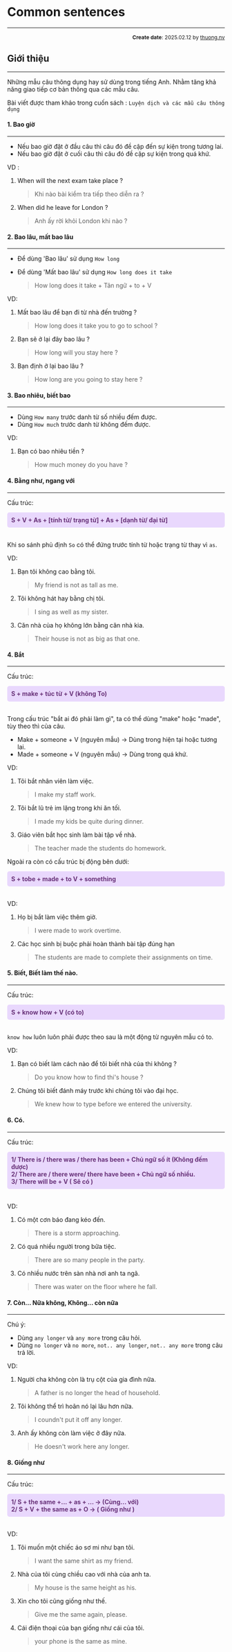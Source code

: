 #  Common sentences
---
<p style="text-align: right; font-size:12px;">
<b>Create date</b>: 2025.02.12 by <a href="#">thuong.nv</a>
</p>

## Giới thiệu 
---
Những mẫu câu thông dụng hay sử dùng trong tiếng Anh. Nhằm tăng khả năng giao tiếp cơ bản thông qua các mẫu câu.

Bài viết được tham khảo trong cuốn sách : `Luyện dịch và các mẫu câu thông dụng`

#### 1. Bao giờ
---

* Nếu bao giờ đặt ở đầu câu thì câu đó đề cập đến sự kiện trong tương lai.
* Nếu bao giờ đặt ở cuối câu thì câu đó đề cập sự kiện trong quá khứ.


VD :

1. When will the next exam take place ? 
    > Khi nào bài kiểm tra tiếp theo diễn ra ?

1. When did he leave for London ?
    > Anh ấy rời khỏi London khi nào ?

#### 2. Bao lâu, mất bao lâu
---

* Để dùng 'Bao lâu' sử dụng `How long`

* Để dùng 'Mất bao lâu' sử dụng `How long does it take`
    > How long does it take + Tân ngữ + to + V


VD:

1. Mất bao lâu để bạn đi từ nhà đến trường ?
    > How long does it take you to go to school ?

2. Bạn sẽ ở lại đây bao lâu ?
    > How long will you stay here ?

3. Bạn định ở lại bao lâu ?
    > How long are you going to stay here ?

#### 3. Bao nhiêu, biết bao
---

* Dùng `How many` trước danh từ số nhiều đếm được.
* Dùng `How much` trước danh từ không đếm được.

VD:

1. Bạn có bao nhiêu tiền ?

    > How much money do you have ?

#### 4. Bằng như, ngang với
---

Cấu trúc:

<div class="warning" style='padding:0.3em; border-radius: 5px; background-color:#E9D8FD; color:#69337A'>
    <span>
        <p style='text-align: left; padding : 5px; margin: 0px;    font-weight: bold;'>
            S + V + As + [tính từ/ trạng từ] + As + [dạnh từ/ đại từ]
        </p>
    </span>
</div>
</br>

Khi so sánh phủ định `So` có thể đứng trước tính từ hoặc trạng từ thay vì `as`.

VD:

1. Bạn tôi không cao bằng tôi.
    > My friend is not as tall as me.

2. Tôi không hát hay bằng chị tôi.
    > I sing as well as my sister.

3. Căn nhà của họ không lớn bằng căn nhà kia.
    > Their house is not as big as that one.

#### 4. Bắt
---

Cấu trúc:

<div class="warning" style='padding:0.3em; border-radius: 5px; background-color:#E9D8FD; color:#69337A'>
    <span>
        <p style='text-align: left; padding : 5px; margin: 0px;    font-weight: bold;'>
            S + make + túc từ  + V (không To)
        </p>
    </span>
</div>
</br>

Trong cấu trúc "bắt ai đó phải làm gì", ta có thể dùng "make" hoặc "made", tùy theo thì của câu.
* Make + someone + V (nguyên mẫu) → Dùng trong hiện tại hoặc tương lai.
* Made + someone + V (nguyên mẫu) → Dùng trong quá khứ.

VD:

1. Tôi bắt nhân viên làm việc.
    > I make my staff work.

2. Tôi bắt lũ trẻ im lặng trong khi ăn tối.
    > I made my kids be quite during dinner.

3. Giáo viên bắt học sinh làm bài tập về nhà.
    > The teacher made the students do homework.

Ngoài ra còn có cấu trúc bị động bên dưới:

<div class="warning" style='padding:0.3em; border-radius: 5px; background-color:#E9D8FD; color:#69337A'>
    <span>
        <p style='text-align: left; padding : 5px; margin: 0px;    font-weight: bold;'>
            S + tobe + made  + to V + something
        </p>
    </span>
</div>
</br>

VD:

1. Họ bị bắt làm việc thêm giờ.
    > I were made to work overtime.

2. Các học sinh bị buộc phải hoàn thành bài tập đúng hạn
    > The students are made to complete their assignments on time. 


#### 5. Biết, Biết làm thế nào.
---

Cấu trúc:

<div class="warning" style='padding:0.3em; border-radius: 5px; background-color:#E9D8FD; color:#69337A'>
    <span>
        <p style='text-align: left; padding : 5px; margin: 0px;    font-weight: bold;'>
           S + know how + V (có to)
        </p>
    </span>
</div>
</br>

`know how` luôn luôn phải được theo sau là một động từ nguyên mẫu có to.

VD:

1. Bạn có biết làm cách nào để tôi biết nhà của thi không ?
    > Do you know how to find thi's house ?

2. Chúng tôi biết đánh máy trước khi chúng tôi vào đại học.
    > We knew how to type before we entered the university.

#### 6. Có.
---

Cấu trúc:

<div class="warning" style='padding:0.3em; border-radius: 5px; background-color:#E9D8FD; color:#69337A'>
    <span>
        <p style='text-align: left; padding : 5px; margin: 0px;    font-weight: bold;'>
            1/ There is / there was / there has been + Chủ ngữ số ít (Không đếm được)<br>
            2/ There are / there were/ there have  been + Chủ ngữ số nhiều.<br>
            3/ There will be + V ( Sẽ có )<br>
        </p>
    </span>
</div>
</br>

VD:

1. Có một cơn báo đang kéo đến.
    > There is a storm approaching.

2. Có quá nhiều người trong bữa tiệc.
    > There are so many people in the party.

3. Có nhiều nước trên sàn nhà nơi anh ta ngã.
    > There was water on the floor where he fall.

#### 7. Còn... Nữa không, Không... còn nữa
---

Chú ý:
* Dùng `any longer` và `any more` trong câu hỏi.
* Dùng `no longer` và `no more`, `not.. any longer`, `not.. any more` trong câu trả lời.


VD:

1. Người cha không còn là trụ cột của gia đình nữa.
    > A father is no longer the head of household.

2. Tôi không thể trì hoãn nó lại lâu hơn nữa.
    > I coundn't put it off any longer.

3. Anh ấy không còn làm việc ở đây nữa.
    > He doesn't work here any longer.

#### 8. Giống như
---

Cấu trúc:

<div class="warning" style='padding:0.3em; border-radius: 5px; background-color:#E9D8FD; color:#69337A'>
    <span>
        <p style='text-align: left; padding : 5px; margin: 0px;    font-weight: bold;'>
            1/ S + the same +... + as + ... -> (Cùng... với) <br>
            2/ S + V + the same as + O -> ( Giống như ) <br>
        </p>
    </span>
</div>
</br>

VD:

1. Tôi muốn một chiếc áo sơ mi như bạn tôi.
    > I want the same shirt as my friend.

2. Nhà của tôi cùng chiều cao với nhà của anh ta.
    > My house is the same height as his.

3. Xin cho tôi cũng giống như thế.
    > Give me the same again, please.

3. Cái điện thoại của bạn giống như cái của tôi.
    > your phone is the same as mine.
    


